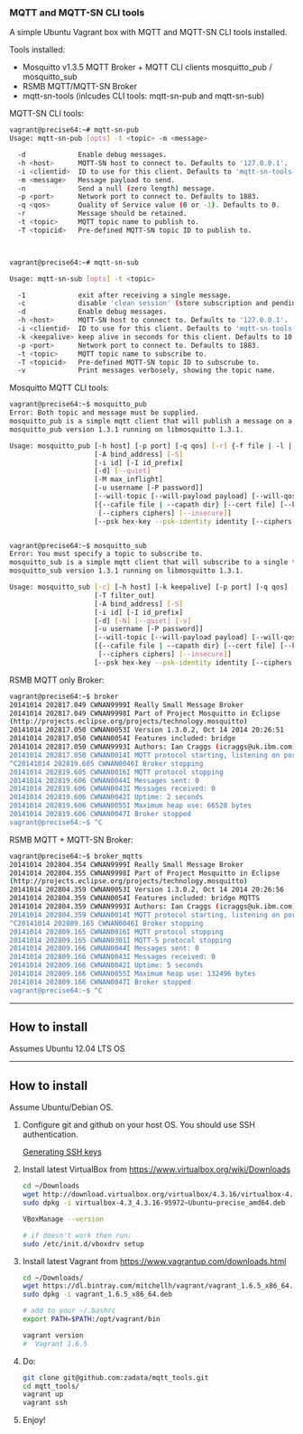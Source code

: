 ### MQTT and MQTT-SN CLI tools


A simple Ubuntu Vagrant box with MQTT and MQTT-SN CLI tools installed.

Tools installed:
- Mosquitto v1.3.5 MQTT Broker + MQTT CLI clients mosquitto_pub / mosquitto_sub
- RSMB MQTT/MQTT-SN Broker
- mqtt-sn-tools (inlcudes CLI tools: mqtt-sn-pub and mqtt-sn-sub) 


MQTT-SN CLI tools:

``` bash
vagrant@precise64:~# mqtt-sn-pub
Usage: mqtt-sn-pub [opts] -t <topic> -m <message>

  -d             Enable debug messages.
  -h <host>      MQTT-SN host to connect to. Defaults to '127.0.0.1'.
  -i <clientid>  ID to use for this client. Defaults to 'mqtt-sn-tools-' with process id.
  -m <message>   Message payload to send.
  -n             Send a null (zero length) message.
  -p <port>      Network port to connect to. Defaults to 1883.
  -q <qos>       Quality of Service value (0 or -1). Defaults to 0.
  -r             Message should be retained.
  -t <topic>     MQTT topic name to publish to.
  -T <topicid>   Pre-defined MQTT-SN topic ID to publish to.



vagrant@precise64:~# mqtt-sn-sub 

Usage: mqtt-sn-sub [opts] -t <topic>

  -1             exit after receiving a single message.
  -c             disable 'clean session' (store subscription and pending messages when client disconnects).
  -d             Enable debug messages.
  -h <host>      MQTT-SN host to connect to. Defaults to '127.0.0.1'.
  -i <clientid>  ID to use for this client. Defaults to 'mqtt-sn-tools-' with process id.
  -k <keepalive> keep alive in seconds for this client. Defaults to 10.
  -p <port>      Network port to connect to. Defaults to 1883.
  -t <topic>     MQTT topic name to subscribe to.
  -T <topicid>   Pre-defined MQTT-SN topic ID to subscrube to.
  -v             Print messages verbosely, showing the topic name.
```

Mosquitto MQTT CLI tools:

``` bash
vagrant@precise64:~$ mosquitto_pub
Error: Both topic and message must be supplied.
mosquitto_pub is a simple mqtt client that will publish a message on a single topic and exit.
mosquitto_pub version 1.3.1 running on libmosquitto 1.3.1.

Usage: mosquitto_pub [-h host] [-p port] [-q qos] [-r] {-f file | -l | -n | -m message} -t topic
                     [-A bind_address] [-S]
                     [-i id] [-I id_prefix]
                     [-d] [--quiet]
                     [-M max_inflight]
                     [-u username [-P password]]
                     [--will-topic [--will-payload payload] [--will-qos qos] [--will-retain]]
                     [{--cafile file | --capath dir} [--cert file] [--key file]
                      [--ciphers ciphers] [--insecure]]
                     [--psk hex-key --psk-identity identity [--ciphers ciphers]]


vagrant@precise64:~$ mosquitto_sub
Error: You must specify a topic to subscribe to.
mosquitto_sub is a simple mqtt client that will subscribe to a single topic and print all messages it receives.
mosquitto_sub version 1.3.1 running on libmosquitto 1.3.1.

Usage: mosquitto_sub [-c] [-h host] [-k keepalive] [-p port] [-q qos] [-R] -t topic ...
                     [-T filter_out]
                     [-A bind_address] [-S]
                     [-i id] [-I id_prefix]
                     [-d] [-N] [--quiet] [-v]
                     [-u username [-P password]]
                     [--will-topic [--will-payload payload] [--will-qos qos] [--will-retain]]
                     [{--cafile file | --capath dir} [--cert file] [--key file]
                      [--ciphers ciphers] [--insecure]]
                     [--psk hex-key --psk-identity identity [--ciphers ciphers]]

```

RSMB MQTT only Broker:

``` bash
vagrant@precise64:~$ broker       
20141014 202817.049 CWNAN9999I Really Small Message Broker
20141014 202817.049 CWNAN9998I Part of Project Mosquitto in Eclipse
(http://projects.eclipse.org/projects/technology.mosquitto)
20141014 202817.050 CWNAN0053I Version 1.3.0.2, Oct 14 2014 20:26:51
20141014 202817.050 CWNAN0054I Features included: bridge 
20141014 202817.050 CWNAN9993I Authors: Ian Craggs (icraggs@uk.ibm.com), Nicholas O'Leary
20141014 202817.050 CWNAN0014I MQTT protocol starting, listening on port 1883
^C20141014 202819.605 CWNAN0046I Broker stopping
20141014 202819.605 CWNAN0016I MQTT protocol stopping
20141014 202819.606 CWNAN0044I Messages sent: 0
20141014 202819.606 CWNAN0043I Messages received: 0
20141014 202819.606 CWNAN0042I Uptime: 2 seconds
20141014 202819.606 CWNAN0055I Maximum heap use: 66528 bytes
20141014 202819.606 CWNAN0047I Broker stopped
vagrant@precise64:~$ ^C
```

RSMB MQTT + MQTT-SN Broker:

``` bash
vagrant@precise64:~$ broker_mqtts 
20141014 202804.354 CWNAN9999I Really Small Message Broker
20141014 202804.355 CWNAN9998I Part of Project Mosquitto in Eclipse
(http://projects.eclipse.org/projects/technology.mosquitto)
20141014 202804.359 CWNAN0053I Version 1.3.0.2, Oct 14 2014 20:26:56
20141014 202804.359 CWNAN0054I Features included: bridge MQTTS 
20141014 202804.359 CWNAN9993I Authors: Ian Craggs (icraggs@uk.ibm.com), Nicholas O'Leary
20141014 202804.359 CWNAN0014I MQTT protocol starting, listening on port 1883
^C20141014 202809.165 CWNAN0046I Broker stopping
20141014 202809.165 CWNAN0016I MQTT protocol stopping
20141014 202809.165 CWNAN0301I MQTT-S protocol stopping
20141014 202809.166 CWNAN0044I Messages sent: 0
20141014 202809.166 CWNAN0043I Messages received: 0
20141014 202809.166 CWNAN0042I Uptime: 5 seconds
20141014 202809.166 CWNAN0055I Maximum heap use: 132496 bytes
20141014 202809.166 CWNAN0047I Broker stopped
vagrant@precise64:~$ ^C
```

----------------------------------------------------------------------------------------------------

## How to install

Assumes Ubuntu 12.04 LTS OS

----------------------------------------------------------------------------------------------

## How to install

Assume Ubuntu/Debian OS.

1. Configure git and github on your host OS. You should use SSH authentication.

    [Generating SSH keys](https://help.github.com/articles/generating-ssh-keys)


2. Install latest VirtualBox from https://www.virtualbox.org/wiki/Downloads
    ``` bash
    cd ~/Downloads
    wget http://download.virtualbox.org/virtualbox/4.3.16/virtualbox-4.3_4.3.16-95972~Ubuntu~precise_amd64.deb
    sudo dpkg -i virtualbox-4.3_4.3.16-95972~Ubuntu~precise_amd64.deb

    VBoxManage --version

    # if doesn't work then run:
    sudo /etc/init.d/vboxdrv setup
    ```

3. Install latest Vagrant from https://www.vagrantup.com/downloads.html
    ``` bash
    cd ~/Downloads/
    wget https://dl.bintray.com/mitchellh/vagrant/vagrant_1.6.5_x86_64.deb
    sudo dpkg -i vagrant_1.6.5_x86_64.deb

    # add to your ~/.bashrc
    export PATH=$PATH:/opt/vagrant/bin

    vagrant version
    #  Vagrant 1.6.5
    ```

4. Do:

    ``` bash
    git clone git@github.com:zadata/mqtt_tools.git
    cd mqtt_tools/
    vagrant up
    vagrant ssh
    ```

5. Enjoy!
